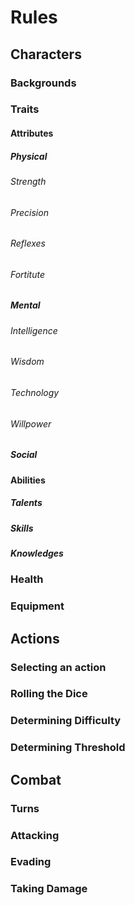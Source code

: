 # Rules
## Characters
### Backgrounds
### Traits
#### Attributes
##### Physical
###### Strength
###### Precision
###### Reflexes
###### Fortitute
##### Mental
###### Intelligence
###### Wisdom
###### Technology
###### Willpower
##### Social
#### Abilities
##### Talents
##### Skills
##### Knowledges
### Health
### Equipment
## Actions
### Selecting an action
### Rolling the Dice
### Determining Difficulty
### Determining Threshold
## Combat
### Turns
### Attacking
### Evading
### Taking Damage
